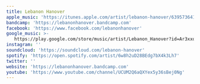 ```yaml
---
title: Lebanon Hanover
apple_music: 'https://itunes.apple.com/artist/lebanon-hanover/639573641'
bandcamp: 'https://lebanonhanover.bandcamp.com'
facebook: 'https://www.facebook.com/lebanonhanover'
google_music: >-
   https://play.google.com/store/music/artist/Lebanon_Hanover?id=Ar3xxq2mytsblacx2rwhf4tg2xi
instagram: ''
soundcloud: 'https://soundcloud.com/lebanon-hanover'
spotify: 'https://open.spotify.com/artist/6w8h2uD28BEdg7bX4k3Lh7'
twitter: ''
website: 'https://lebanonhanover.bandcamp.com'
youtube: 'https://www.youtube.com/channel/UCUM2Q6aQXYex5y36sBej0Ng'
---
```


